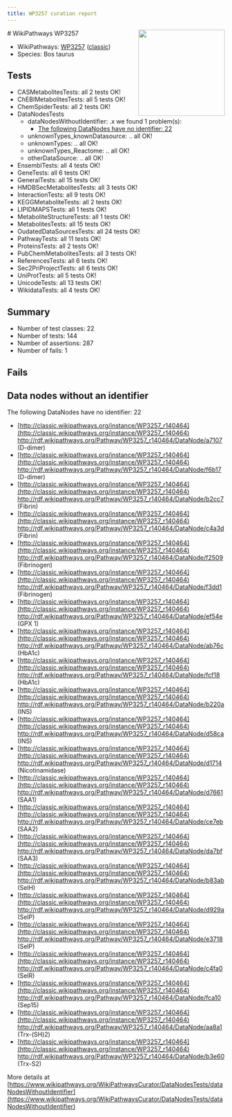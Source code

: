 ```yaml
---
title: WP3257 curation report
---
```


<img style="float: right; width: 200px" src="https://upload.wikimedia.org/wikipedia/commons/thumb/8/83/Wplogo_with_text_500.png/640px-Wplogo_with_text_500.png" />
# WikiPathways WP3257

* WikiPathways: [WP3257](https://wikipathways.org/pathways/WP3257) ([classic](https://classic.wikipathways.org/instance/WP3257))
* Species: Bos taurus
## Tests
* CASMetabolitesTests: all 2 tests OK!
* ChEBIMetabolitesTests: all 5 tests OK!
* ChemSpiderTests: all 2 tests OK!
* DataNodesTests
    * dataNodesWithoutIdentifier: .x we found 1 problem(s):
        * [The following DataNodes have no identifier: 22](#8792c4b1)
    * unknownTypes_knownDatasource: .. all OK!
    * unknownTypes: .. all OK!
    * unknownTypes_Reactome: .. all OK!
    * otherDataSource: .. all OK!
* EnsemblTests: all 4 tests OK!
* GeneTests: all 6 tests OK!
* GeneralTests: all 15 tests OK!
* HMDBSecMetabolitesTests: all 3 tests OK!
* InteractionTests: all 9 tests OK!
* KEGGMetaboliteTests: all 2 tests OK!
* LIPIDMAPSTests: all 1 tests OK!
* MetaboliteStructureTests: all 1 tests OK!
* MetabolitesTests: all 15 tests OK!
* OudatedDataSourcesTests: all 24 tests OK!
* PathwayTests: all 11 tests OK!
* ProteinsTests: all 2 tests OK!
* PubChemMetabolitesTests: all 3 tests OK!
* ReferencesTests: all 6 tests OK!
* Sec2PriProjectTests: all 6 tests OK!
* UniProtTests: all 5 tests OK!
* UnicodeTests: all 13 tests OK!
* WikidataTests: all 4 tests OK!


## Summary

* Number of test classes: 22
* Number of tests: 144
* Number of assertions: 287
* Number of fails: 1

## Fails

<a name="8792c4b1" />

## Data nodes without an identifier

The following DataNodes have no identifier: 22

* [http://classic.wikipathways.org/instance/WP3257_r140464](http://classic.wikipathways.org/instance/WP3257_r140464) http://rdf.wikipathways.org/Pathway/WP3257_r140464/DataNode/a7107 (D-dimer)
* [http://classic.wikipathways.org/instance/WP3257_r140464](http://classic.wikipathways.org/instance/WP3257_r140464) http://rdf.wikipathways.org/Pathway/WP3257_r140464/DataNode/f6b17 (D-dimer)
* [http://classic.wikipathways.org/instance/WP3257_r140464](http://classic.wikipathways.org/instance/WP3257_r140464) http://rdf.wikipathways.org/Pathway/WP3257_r140464/DataNode/b2cc7 (Fibrin)
* [http://classic.wikipathways.org/instance/WP3257_r140464](http://classic.wikipathways.org/instance/WP3257_r140464) http://rdf.wikipathways.org/Pathway/WP3257_r140464/DataNode/c4a3d (Fibrin)
* [http://classic.wikipathways.org/instance/WP3257_r140464](http://classic.wikipathways.org/instance/WP3257_r140464) http://rdf.wikipathways.org/Pathway/WP3257_r140464/DataNode/f2509 (Fibrinogen)
* [http://classic.wikipathways.org/instance/WP3257_r140464](http://classic.wikipathways.org/instance/WP3257_r140464) http://rdf.wikipathways.org/Pathway/WP3257_r140464/DataNode/f3dd1 (Fibrinogen)
* [http://classic.wikipathways.org/instance/WP3257_r140464](http://classic.wikipathways.org/instance/WP3257_r140464) http://rdf.wikipathways.org/Pathway/WP3257_r140464/DataNode/ef54e (GPX 1)
* [http://classic.wikipathways.org/instance/WP3257_r140464](http://classic.wikipathways.org/instance/WP3257_r140464) http://rdf.wikipathways.org/Pathway/WP3257_r140464/DataNode/ab76c (HbA1c)
* [http://classic.wikipathways.org/instance/WP3257_r140464](http://classic.wikipathways.org/instance/WP3257_r140464) http://rdf.wikipathways.org/Pathway/WP3257_r140464/DataNode/fcf18 (HbA1c)
* [http://classic.wikipathways.org/instance/WP3257_r140464](http://classic.wikipathways.org/instance/WP3257_r140464) http://rdf.wikipathways.org/Pathway/WP3257_r140464/DataNode/b220a (INS)
* [http://classic.wikipathways.org/instance/WP3257_r140464](http://classic.wikipathways.org/instance/WP3257_r140464) http://rdf.wikipathways.org/Pathway/WP3257_r140464/DataNode/d58ca (INS)
* [http://classic.wikipathways.org/instance/WP3257_r140464](http://classic.wikipathways.org/instance/WP3257_r140464) http://rdf.wikipathways.org/Pathway/WP3257_r140464/DataNode/d1714 (Nicotinamidase)
* [http://classic.wikipathways.org/instance/WP3257_r140464](http://classic.wikipathways.org/instance/WP3257_r140464) http://rdf.wikipathways.org/Pathway/WP3257_r140464/DataNode/d7661 (SAA1)
* [http://classic.wikipathways.org/instance/WP3257_r140464](http://classic.wikipathways.org/instance/WP3257_r140464) http://rdf.wikipathways.org/Pathway/WP3257_r140464/DataNode/ce7eb (SAA2)
* [http://classic.wikipathways.org/instance/WP3257_r140464](http://classic.wikipathways.org/instance/WP3257_r140464) http://rdf.wikipathways.org/Pathway/WP3257_r140464/DataNode/da7bf (SAA3)
* [http://classic.wikipathways.org/instance/WP3257_r140464](http://classic.wikipathways.org/instance/WP3257_r140464) http://rdf.wikipathways.org/Pathway/WP3257_r140464/DataNode/b83ab (SelH)
* [http://classic.wikipathways.org/instance/WP3257_r140464](http://classic.wikipathways.org/instance/WP3257_r140464) http://rdf.wikipathways.org/Pathway/WP3257_r140464/DataNode/d929a (SelP)
* [http://classic.wikipathways.org/instance/WP3257_r140464](http://classic.wikipathways.org/instance/WP3257_r140464) http://rdf.wikipathways.org/Pathway/WP3257_r140464/DataNode/e3718 (SelP)
* [http://classic.wikipathways.org/instance/WP3257_r140464](http://classic.wikipathways.org/instance/WP3257_r140464) http://rdf.wikipathways.org/Pathway/WP3257_r140464/DataNode/c4fa0 (SelR)
* [http://classic.wikipathways.org/instance/WP3257_r140464](http://classic.wikipathways.org/instance/WP3257_r140464) http://rdf.wikipathways.org/Pathway/WP3257_r140464/DataNode/fca10 (Sep15)
* [http://classic.wikipathways.org/instance/WP3257_r140464](http://classic.wikipathways.org/instance/WP3257_r140464) http://rdf.wikipathways.org/Pathway/WP3257_r140464/DataNode/aa8a1 (Trx-(SH)2)
* [http://classic.wikipathways.org/instance/WP3257_r140464](http://classic.wikipathways.org/instance/WP3257_r140464) http://rdf.wikipathways.org/Pathway/WP3257_r140464/DataNode/b3e60 (Trx-S2)


More details at [https://www.wikipathways.org/WikiPathwaysCurator/DataNodesTests/dataNodesWithoutIdentifier](https://www.wikipathways.org/WikiPathwaysCurator/DataNodesTests/dataNodesWithoutIdentifier)

